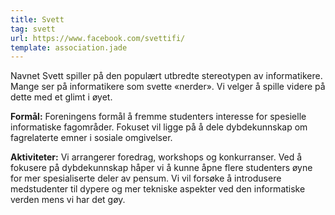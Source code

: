 ```yaml
---
title: Svett
tag: svett
url: https://www.facebook.com/svettifi/
template: association.jade
---
```


Navnet Svett spiller på den populært utbredte stereotypen av informatikere. Mange ser på informatikere som svette «nerder». Vi velger å spille videre på dette med et glimt i øyet.

**Formål:** Foreningens formål å fremme studenters interesse for spesielle informatiske fagområder. Fokuset vil ligge på å dele dybdekunnskap om fagrelaterte emner i sosiale omgivelser.

**Aktiviteter:** Vi arrangerer foredrag, workshops og konkurranser. Ved å fokusere på dybdekunnskap håper vi å kunne åpne flere studenters øyne for mer spesialiserte deler av pensum. Vi vil forsøke å introdusere medstudenter til dypere og mer tekniske aspekter ved den informatiske verden mens vi har det gøy.